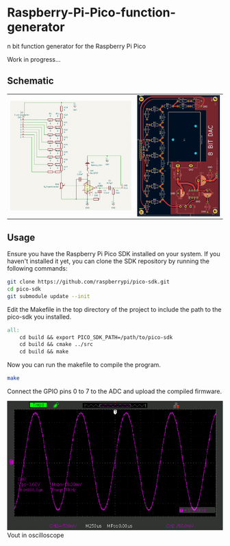 # Raspberry-Pi-Pico-function-generator

n bit function generator for the Raspberry Pi Pico

Work in progress...

## Schematic
<table>
  <tr>
    <td>
      <img src="https://raw.githubusercontent.com/MarkusVLA/Raspberry-Pi-Pico-function-generator/main/img/schematic.jpg" alt="Schematic">
    </td>
    <td>
      <img src="https://raw.githubusercontent.com/MarkusVLA/Raspberry-Pi-Pico-function-generator/main/img/pcb.jpg" alt="PCB">
    </td>
  </tr>
</table>


## Usage

Ensure you have the Raspberry Pi Pico SDK installed on your system. If you haven't installed it yet, you can clone the SDK repository by running the following commands:

```bash
git clone https://github.com/raspberrypi/pico-sdk.git
cd pico-sdk
git submodule update --init
```

Edit the Makefile in the top directory of the project to include the path to the pico-sdk you installed.

```Makefile
all:
	cd build && export PICO_SDK_PATH=/path/to/pico-sdk
	cd build && cmake ../src 
	cd build && make
```

Now you can run the makefile to compile the program.

```bash
make
```
Connect the GPIO pins 0 to 7 to the ADC and upload the compiled firmware.

![alt text](https://raw.githubusercontent.com/MarkusVLA/Raspberry-Pi-Pico-function-generator/main/img/scope.jpg)
Vout in oscilloscope

